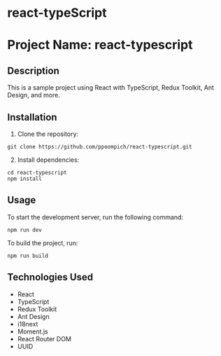# react-typeScript

# Project Name: react-typescript

## Description

This is a sample project using React with TypeScript, Redux Toolkit, Ant Design, and more.

## Installation

1. Clone the repository:

```
git clone https://github.com/ppoompich/react-typescript.git
```

2. Install dependencies:

```
cd react-typescript
npm install
```

## Usage

To start the development server, run the following command:

```
npm run dev
```

To build the project, run:

```
npm run build
```

## Technologies Used

- React
- TypeScript
- Redux Toolkit
- Ant Design
- i18next
- Moment.js
- React Router DOM
- UUID
